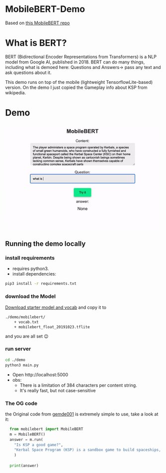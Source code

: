 # MobileBERT-Demo
Based on [this MobileBERT repo](https://github.com/gemde001/MobileBERT)

# What is BERT?
BERT (Bidirectional Encoder Representations from Transformers) is a NLP model from Google AI, published in 2018. BERT can do many things, including what is demoed here: Questions and Answers-> pass any text and ask questions about it. 

This demo runs on top of the mobile (lightweight TensorflowLite-based) version. 
On the demo I just copied the Gameplay info about KSP from wikipedia. 

# Demo
![demo_gif](./demo.gif)

## Running the demo locally
### install requirements
* requires python3.
* install dependencies:

```sh
pip3 install -r requirements.txt
```

### download the Model
[Download starter model and vocab](https://www.tensorflow.org/lite/models/bert_qa/overview) 
and copy it to 
```
./demo/mobilebert/
    + vocab.txt
    + mobilebert_float_20191023.tflite
```
and you are all set 😉

### run server
```sh
cd ./demo
python3 main.py
```
* Open http://localhost:5000
* obs:
    - There is a limitation of 384 characters per content string.
    - It's really fast, but not case-sensitive

### The OG code
the Original code from [gemde001](https://github.com/gemde001/MobileBERT) is extremely simple to use, take a look at it:

``` python
  from mobilebert import MobileBERT
  m = MobileBERT()
  answer = m.run(
    "Is KSP a good game?",
    "Kerbal Space Program (KSP) is a sandbox game to build spaceships, it is a good game"
    )

  print(answer)
```
